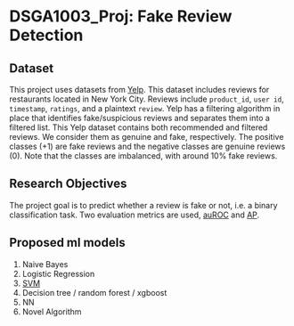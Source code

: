 # DSGA1003_Proj: Fake Review Detection

## Dataset

This project uses datasets from [Yelp](https://worksheets.codalab.org/worksheets/0x33171fbfe67049fd9b0d61962c1d05ff).
This dataset includes reviews for restaurants located in New York City. Reviews include `product_id`, `user id`, `timestamp`, `ratings`, and a plaintext `review`. Yelp has a filtering algorithm in place that identifies fake/suspicious reviews and separates them into a filtered list. This Yelp dataset contains both recommended and filtered reviews. We consider them as genuine and fake, respectively. The positive classes (+1) are fake reviews and the negative classes are genuine reviews (0). Note that the classes are imbalanced, with around 10% fake reviews.

## Research Objectives
The project goal is to predict whether a review is fake or not, i.e. a binary classification task. Two evaluation metrics are used, [auROC](https://scikit-learn.org/stable/modules/generated/sklearn.metrics.roc_auc_score.html) and [AP](https://scikit-learn.org/stable/modules/generated/sklearn.metrics.average_precision_score.html#sklearn.metrics.average_precision_score).

## Proposed ml models
1. Naive Bayes
2. Logistic Regression
3. [SVM](https://github.com/izhou2015/DSGA1003_Proj/tree/master/cc_SVM)
4. Decision tree / random forest / xgboost
5. NN
6. Novel Algorithm
